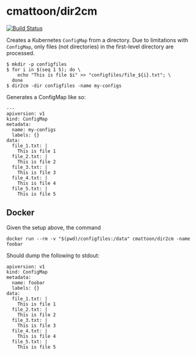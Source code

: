 cmattoon/dir2cm
===============

[![Build Status](https://travis-ci.org/cmattoon/dir2cm.svg?branch=master)](https://travis-ci.org/cmattoon/dir2cm)

Creates a Kubernetes `ConfigMap` from a directory. Due to limitations with `ConfigMap`,
only files (not directories) in the first-level directory are processed.

```
$ mkdir -p configfiles
$ for i in $(seq 1 5); do \
    echo "This is file $i" >> "configfiles/file_${i}.txt"; \
  done
$ dir2cm -dir configfiles -name my-configs
```

Generates a ConfigMap like so:
```
---
apiversion: v1
kind: ConfigMap
metadata:
  name: my-configs
  labels: {}
data:
  file_1.txt: |
    This is file 1
  file_2.txt: |
    This is file 2
  file_3.txt: |
    This is file 3
  file_4.txt: |
    This is file 4
  file_5.txt: |
    This is file 5
```

Docker
------

Given the setup above, the command

    docker run --rm -v "$(pwd)/configfiles:/data" cmattoon/dir2cm -name foobar

Should dump the following to stdout:

    apiversion: v1
    kind: ConfigMap
    metadata:
      name: foobar
      labels: {}
    data:
      file_1.txt: |
        This is file 1
      file_2.txt: |
        This is file 2
      file_3.txt: |
        This is file 3
      file_4.txt: |
        This is file 4
      file_5.txt: |
        This is file 5


